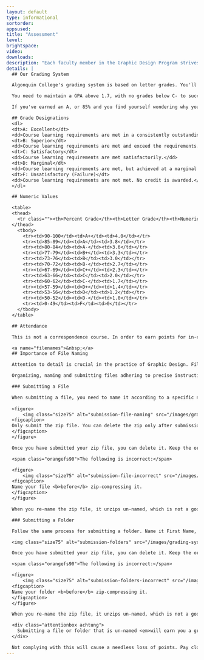 ```yaml
---
layout: default
type: informational
sortorder: 
appsused:
title: "Assessment"
level:
brightspace: 
video: 
downloads:
description: "Each faculty member in the Graphic Design Program strives for clear, known, detailed and fair assessment. The information below is provided to show each and every student where their target goal is and how to attain it."
details: |
  ## Our Grading System

  Algonquin College's grading system is based on letter grades. You'll find a qualitative description as well as numerical equivalents of the letter grades below.

  You need to maintain a GPA above 1.7, with no grades below C- to succeed in the program. There is information on calculating your grade point average <a href="http://www.algonquincollege.com/policies/policy/aa14-grading-system/" title="The collage's info on your GPA">here, on the College's site</a>.

  If you've earned an A, or 85% and you find yourself wondering why you lost 15 points on an assignment, don't think of it that way. Your work must have been superior, but not excellent. The difference between 85% and 89% becomes irrelevant, because the whole range earns you a grade of A. Focus on the letter, not the number.

  ## Grade Designations
  <dl>
  <dt>A: Excellent</dt>
  <dd>Course learning requirements are met in a consistently outstanding manner.</dd>
  <dt>B: Superior</dt>
  <dd>Course learning requirements are met and exceed the requirements.</dd>
  <dt>C: Satisfactory</dt>
  <dd>Course learning requirements are met satisfactorily.</dd>
  <dt>D: Marginal</dt>
  <dd>Course learning requirements are met, but achieved at a marginal level. consistent, ongoing effort is required for continuing success in the program.</dd>
  <dt>F: Unsatisfactory (Failure)</dt>
  <dd>Course learning requirements are not met. No credit is awarded.</dd>
  </dl>

  ## Numeric Values

  <table>
  <thead>
    <tr class=""><th>Percent Grade</th><th>Letter Grade</th><th>Numeric Grade</th></tr>
  </thead>
    <tbody>
      <tr><td>90-100</td><td>A+</td><td>4.0</td></tr>
      <tr><td>85-89</td><td>A</td><td>3.8</td></tr>
      <tr><td>80-84</td><td>A-</td><td>3.6</td></tr>
      <tr><td>77-79</td><td>B+</td><td>3.3</td></tr>
      <tr><td>73-76</td><td>B</td><td>3.0</td></tr>
      <tr><td>70-72</td><td>B-</td><td>2.7</td></tr>
      <tr><td>67-69</td><td>C+</td><td>2.3</td></tr>
      <tr><td>63-66</td><td>C</td><td>2.0</td></tr>
      <tr><td>60-62</td><td>C-</td><td>1.7</td></tr>
      <tr><td>57-59</td><td>D+</td><td>1.4</td></tr>
      <tr><td>53-56</td><td>D</td><td>1.2</td></tr>
      <tr><td>50-52</td><td>D-</td><td>1.0</td></tr>
      <tr><td>0-49</td><td>F</td><td>0</td></tr>
    </tbody>
  </table>

  ## Attendance

  This is not a correspondence course. In order to earn points for in-class assignments, you must be present in class. If you have an un-excused absence, you can complete the assignment with the help of the online course material, but you will not earn points. I will, however, provide written feedback on your performance. If your absence is unavoidable, please communicate with me before the class to make me aware of it. I will have the option to excuse your absence and allow completion of the assignment outside of class.

  <a name="filenames">&nbsp;</a>
  ## Importance of File Naming

  Attention to detail is crucial in the practice of Graphic Design. File naming is no exception. Naming files incorrectly can cause disastrous effects, like broken images on the web, print errors and missed deadlines. This is why we are so strict with this in the Computer Graphics courses.

  Organizing, naming and submitting files adhering to precise instructions is an important skill in the practice of Graphic Design. As such, 20% of all assignment values is based on adhering to instructions. These instructions will be given verbally in class and/or online. If files are submitted in such a way that they are not usable to produce the final product, the student can earn a grade of zero on that assignment at the faculty's discretion.

  ### Submitting a File

  When submitting a file, you need to name it according to a specific naming convention. Make sure you close your file before you re-name it in Finder.  Use this convention: First Name, Last Name, Group Nº, Assignment Name.ai. So, name it like this example:
  
  <figure>
      <img class="size75" alt="submission-file-naming" src="/images/grading-system/submission-file-naming.jpg">
  <figcaption>
  Only submit the zip file. You can delete the zip only after submission.
  </figcaption>
  </figure>

  Once you have submitted your zip file, you can delete it. Keep the original file *at least* as long as your time in the program.

  <span class="orangefs90">The following is incorrect:</span>

  <figure>
      <img class="size75" alt="submission-file-incorrect" src="/images/grading-system/submission-file-incorrect.jpg">
  <figcaption>
  Name your file <b>before</b> zip-compressing it.
  </figcaption>
  </figure>

  When you re-name the zip file, it unzips un-named, which is not a good thing. Make sure to re-name the file, *then* zip-compress it.

  ### Submitting a Folder

  Follow the same process for submitting a folder. Name it First Name, Last Name, Group Nº, Assignment Name. So, name it like this example:

  <img class="size75" alt="submission-folders" src="/images/grading-system/submission-folders.jpg">

  Once you have submitted your zip file, you can delete it. Keep the original folder *at least* as long as your time in the program.

  <span class="orangefs90">The following is incorrect:</span>

  <figure>
      <img class="size75" alt="submission-folders-incorrect" src="/images/grading-system/submission-folders-incorrect.jpg">
  <figcaption>
  Name your folder <b>before</b> zip-compressing it.
  </figcaption>
  </figure>

  When you re-name the zip file, it unzips un-named, which is not a good thing. Make sure to re-name the folder, *then* zip-compress it.

  <div class="attentionbox achtung">
    Submitting a file or folder that is un-named <em>will earn you a grade of zero</em>. You can avoid this by naming the file/folder as directed <em>before</em> you zip-compress it.
  </div>

  Not complying with this will cause a needless loss of points. Pay close attention while submitting.
---
```

